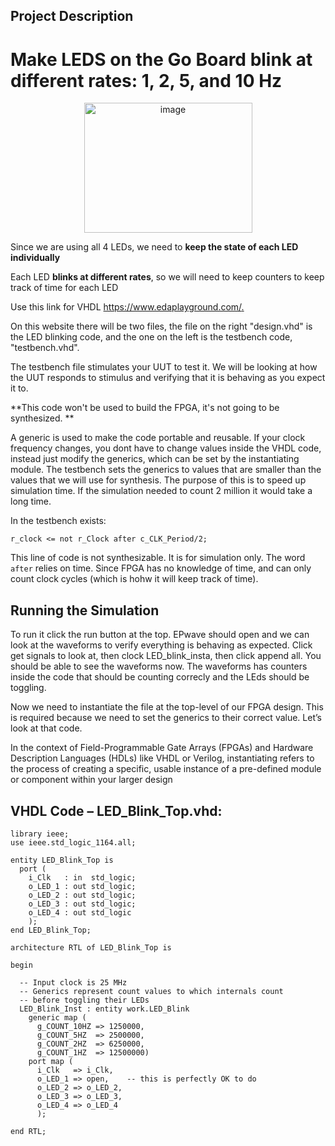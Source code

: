 ## Project Description
# Make LEDS on the Go Board blink at different rates: 1, 2, 5, and 10 Hz

<p align="center">
<img width="269" height="208" alt="image" src="https://github.com/user-attachments/assets/e8160ac8-2b37-47a6-81ec-c0912a66af85" />

Since we are using all 4 LEDs, we need to **keep the state of each LED individually**

Each LED **blinks at different rates**, so we will need to keep counters to keep track of time for each LED

Use this link for VHDL [https://www.edaplayground.com/. ](https://www.edaplayground.com/x/W8L)

On this website there will be two files, the file on the right "design.vhd" is the LED blinking code, and the one on the left is the testbench code, "testbench.vhd".

The testbench file stimulates your UUT to test it. We will be looking at how the UUT responds to stimulus and verifying that it is behaving as you expect it to. 

**This code won't be used to build the FPGA, it's not going to be synthesized. **

A generic is used to make the code portable and reusable. If your clock frequency changes, you dont have to change values inside the VHDL code, instead just modify the generics, which can be set by the instantiating module. The testbench sets the generics to values that are smaller than the values that we will use for synthesis. The purpose of this is to speed up simulation time. If the simulation needed to count 2 million it would take a long time. 

In the testbench exists:
```
r_clock <= not r_Clock after c_CLK_Period/2;
```
This line of code is not synthesizable. It is for simulation only. The word `after` relies on time. Since FPGA has no knowledge of time, and can only count clock cycles (which is hohw it will keep track of time).

## Running the Simulation
To run it click the run button at the top. EPwave should open and we can look at the waveforms to verify everything is behaving as expected. Click get signals to look at, then clock LED_blink_insta, then click append all. You should be able to see the waveforms now. The waveforms has counters inside the code that should be counting correcly and the LEds should be toggling. 


Now we need to instantiate the file at the top-level of our FPGA design. This is required because we need to set the generics to their correct value. Let’s look at that code.

In the context of Field-Programmable Gate Arrays (FPGAs) and Hardware Description Languages (HDLs) like VHDL or Verilog, instantiating refers to the process of creating a specific, usable instance of a pre-defined module or component within your larger design

## VHDL Code – LED_Blink_Top.vhd:
```
library ieee;
use ieee.std_logic_1164.all;
 
entity LED_Blink_Top is
  port (
    i_Clk   : in  std_logic;
    o_LED_1 : out std_logic;
    o_LED_2 : out std_logic;
    o_LED_3 : out std_logic;
    o_LED_4 : out std_logic
    );
end LED_Blink_Top;
 
architecture RTL of LED_Blink_Top is
 
begin
 
  -- Input clock is 25 MHz
  -- Generics represent count values to which internals count
  -- before toggling their LEDs
  LED_Blink_Inst : entity work.LED_Blink 
    generic map (
      g_COUNT_10HZ => 1250000,
      g_COUNT_5HZ  => 2500000, 
      g_COUNT_2HZ  => 6250000,
      g_COUNT_1HZ  => 12500000)
    port map (
      i_Clk   => i_Clk,
      o_LED_1 => open,    -- this is perfectly OK to do
      o_LED_2 => o_LED_2,
      o_LED_3 => o_LED_3,
      o_LED_4 => o_LED_4
      );
 
end RTL;
```
